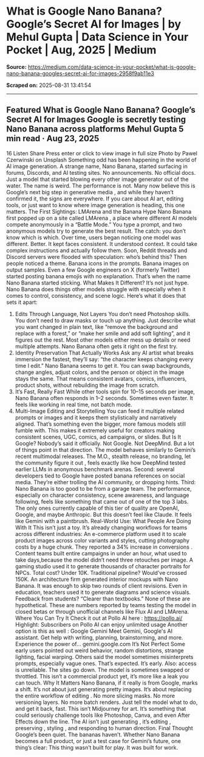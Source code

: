 # What is Google Nano Banana? Google’s Secret AI for Images | by Mehul Gupta | Data Science in Your Pocket | Aug, 2025 | Medium

**Source:** https://medium.com/data-science-in-your-pocket/what-is-google-nano-banana-googles-secret-ai-for-images-2958f9ab11e3

**Scraped on:** 2025-08-31 13:41:54

---

Featured
What is Google Nano Banana? Google’s Secret AI for Images
Google is secretly testing Nano Banana across platforms
Mehul Gupta
5 min read
·
Aug 23, 2025
--
16
Listen
Share
Press enter or click to view image in full size
Photo by
Pawel Czerwinski
on
Unsplash
Something odd has been happening in the world of AI image generation. A strange name,
Nano Banana,
started surfacing in forums, Discords, and AI testing sites. No announcements. No official docs. Just a model that started blowing every other image generator out of the water.
The name is weird. The performance is not.
Many now believe this is
Google’s next big step in generative media
, and while they haven’t confirmed it, the signs are everywhere. If you care about AI art, editing tools, or just want to know where
image generation
is heading, this one matters.
The First Sightings: LMArena and the Banana Hype
Nano Banana first popped up on a site called
LMArena
, a place where different AI models compete anonymously in a “Battle Mode.”
You type a prompt, and two anonymous models try to generate the best result. The catch: you don’t know which is which.
Over time, users began noticing one model was different. Better. It kept faces consistent. It understood context. It could take complex instructions and actually follow them. Soon, Reddit threads and Discord servers were flooded with speculation:
who’s behind this?
Then people noticed a theme. Banana icons in the prompts. Banana images on output samples. Even a few Google engineers on X (formerly Twitter) started posting banana emojis with no explanation.
That’s when the name
Nano Banana
started sticking.
What Makes It Different?
It’s not just hype. Nano Banana does things other models struggle with especially when it comes to control, consistency, and scene logic. Here’s what it does that sets it apart:
1. Edits Through Language, Not Layers
You don’t need Photoshop skills. You don’t need to draw masks or touch up anything. Just describe what you want changed in plain text, like “remove the background and replace with a forest,” or “make her smile and add soft lighting”, and it figures out the rest.
Most other models either mess up details or need multiple attempts. Nano Banana often gets it right on the first try.
2. Identity Preservation That Actually Works
Ask any AI artist what breaks immersion the fastest, they’ll say: “the character keeps changing every time I edit.” Nano Banana seems to get it. You can swap backgrounds, change angles, adjust colors, and the person or object in the image stays the same.
That means consistent avatars, comics, influencers, product shots, without rebuilding the image from scratch.
3. It’s Fast, Really Fast
While other tools spin for 10–15 seconds per image, Nano Banana often responds in 1–2 seconds. Sometimes even faster. It feels like working in real time, not batch mode.
4. Multi-Image Editing and Storytelling
You can feed it multiple related prompts or images and it keeps them stylistically and narratively aligned. That’s something even the bigger, more famous models still fumble with. This makes it extremely useful for creators making consistent scenes, UGC, comics, ad campaigns, or slides.
But Is It Google?
Nobody’s said it officially. Not Google. Not DeepMind. But a lot of things point in that direction.
The model behaves similarly to Gemini’s recent multimodal releases. The M.O., stealth release, no branding, let the community figure it out , feels exactly like how DeepMind tested earlier LLMs in anonymous benchmark arenas.
Second:
several developers tied to Google have posted banana references on social media. They’re either trolling the AI community, or dropping hints.
Third:
Nano Banana is
too good
to be from a garage team. The performance, especially on character consistency, scene awareness, and language following, feels like something that came out of one of the top 3 labs. The only ones currently capable of this tier of quality are OpenAI, Google, and maybe Anthropic. But this doesn’t feel like Claude. It feels like Gemini with a paintbrush.
Real-World Use: What People Are Doing With It
This isn’t just a toy. It’s already changing workflows for teams across different industries:
An e-commerce platform used it to scale product images across color variants and styles, cutting photography costs by a huge chunk. They reported a
34% increase in conversions
.
Content teams built entire campaigns in under an hour, what used to take days,because the model didn’t need three retouches per image.
A gaming studio used it to generate thousands of character portraits for NPCs. Total cost? Under 10K. Traditional pipeline? Would’ve crossed 150K.
An architecture firm generated interior mockups with Nano Banana. It was enough to skip two rounds of client revisions.
Even in education, teachers used it to generate diagrams and science visuals. Feedback from students? “Clearer than textbooks.”
None of these are hypothetical. These are numbers reported by teams testing the model in closed betas or through unofficial channels like Flux AI and LMArena.
Where You Can Try It
Check it out at Pollo AI here :
https://pollo.ai/
Highlight:
Subscribers on Pollo AI can enjoy unlimited usage
Another option is this as well :
‎Google Gemini
Meet Gemini, Google's AI assistant. Get help with writing, planning, brainstorming, and more. Experience the power of…
gemini.google.com
It’s Not Perfect
Some early users pointed out weird behavior, random distortions, strange lighting, facial warping. Others said the model sometimes misinterprets prompts, especially vague ones. That’s expected. It’s early.
Also: access is unreliable. The sites go down. The model is sometimes swapped or throttled. This isn’t a commercial product yet, it’s more like a leak you can touch.
Why It Matters
Nano Banana, if it really is from Google, marks a shift.
It’s not about just generating pretty images. It’s about
replacing the entire workflow of editing
. No more slicing masks. No more versioning layers. No more batch renders. Just tell the model what to do, and get it back, fast.
This isn’t Midjourney for art. It’s something that could seriously challenge tools like Photoshop, Canva, and even After Effects down the line. The AI isn’t just generating , it’s
editing
,
preserving
,
styling
, and
responding
to human direction.
Final Thought
Google’s been quiet. The bananas haven’t. Whether Nano Banana becomes a full product, or just a test case for Gemini’s future, one thing’s clear:
This thing wasn’t built for play.
It was built for work.